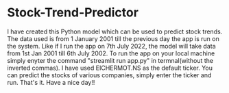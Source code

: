 # Stock-Trend-Predictor
I have created this Python model which can be used to predict stock trends. The data used is from 1 January 2001 till the previous day the app is run on the system. Like if I run the app on 7th July 2022, the model will take data from 1st Jan 2001 till 6th July 2002. 
To run the app on your local machine simply enyter the command "streamlit run app.py" in termnal(without the inverted commas).
I have used EICHERMOT.NS as the default ticker. You can predict the stocks of various companies, simply enter the ticker and run.
That's it. Have a nice day!!
